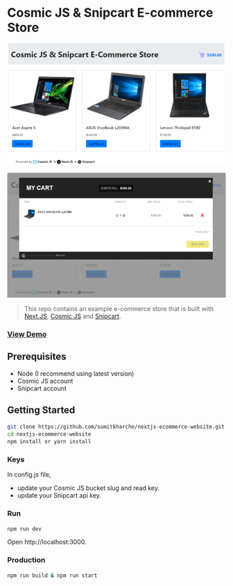 # Cosmic JS & Snipcart E-commerce Store

![nextjs-ecommerce-website](public/e-commerce-website.png "The index page of the e-commerce store")

![nextjs-ecommerce-website](public/e-commerce-website-2.png "The cart window of the e-commerce store")

> This repo contains an example e-commerce store that is built with [Next.JS](https://nextjs.org/), [Cosmic JS](https://www.cosmicjs.com) and [Snipcart](https://snipcart.com/).

### [View Demo](https://nextjs-ecommerce-website.netlify.com/)

## Prerequisites
- Node (I recommend using latest version)
- Cosmic JS account
- Snipcart account

## Getting Started
``` bash
git clone https://github.com/sumitkharche/nextjs-ecommerce-website.git
cd nextjs-ecommerce-website
npm install or yarn install
```
### Keys
In config.js file,
- update your Cosmic JS bucket slug and read key.
- update your Snipcart api key.

### Run
``` bash
npm run dev
```
Open http://localhost:3000.

### Production
``` bash
npm run build & npm run start
```
